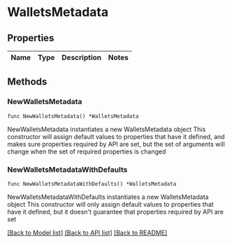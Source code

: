 # WalletsMetadata

## Properties

Name | Type | Description | Notes
------------ | ------------- | ------------- | -------------

## Methods

### NewWalletsMetadata

`func NewWalletsMetadata() *WalletsMetadata`

NewWalletsMetadata instantiates a new WalletsMetadata object
This constructor will assign default values to properties that have it defined,
and makes sure properties required by API are set, but the set of arguments
will change when the set of required properties is changed

### NewWalletsMetadataWithDefaults

`func NewWalletsMetadataWithDefaults() *WalletsMetadata`

NewWalletsMetadataWithDefaults instantiates a new WalletsMetadata object
This constructor will only assign default values to properties that have it defined,
but it doesn't guarantee that properties required by API are set


[[Back to Model list]](../README.md#documentation-for-models) [[Back to API list]](../README.md#documentation-for-api-endpoints) [[Back to README]](../README.md)
